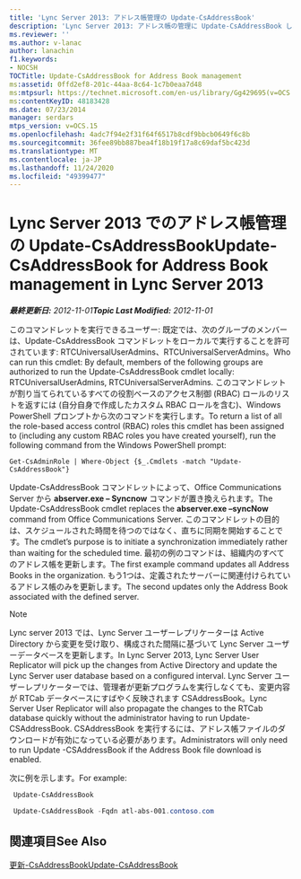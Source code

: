 ```yaml
---
title: 'Lync Server 2013: アドレス帳管理の Update-CsAddressBook'
description: 'Lync Server 2013: アドレス帳の管理に Update-CsAddressBook します。'
ms.reviewer: ''
ms.author: v-lanac
author: lanachin
f1.keywords:
- NOCSH
TOCTitle: Update-CsAddressBook for Address Book management
ms:assetid: 0ffd2ef8-201c-44aa-8c64-1c7b0eaa7d48
ms:mtpsurl: https://technet.microsoft.com/en-us/library/Gg429695(v=OCS.15)
ms:contentKeyID: 48183428
ms.date: 07/23/2014
manager: serdars
mtps_version: v=OCS.15
ms.openlocfilehash: 4adc7f94e2f31f64f6517b8cdf9bbcb0649f6c8b
ms.sourcegitcommit: 36fee89bb887bea4f18b19f17a8c69daf5bc423d
ms.translationtype: MT
ms.contentlocale: ja-JP
ms.lasthandoff: 11/24/2020
ms.locfileid: "49399477"
---
```

# <a name="update-csaddressbook-for-address-book-management-in-lync-server-2013"></a><span data-ttu-id="a955b-103">Lync Server 2013 でのアドレス帳管理の Update-CsAddressBook</span><span class="sxs-lookup"><span data-stu-id="a955b-103">Update-CsAddressBook for Address Book management in Lync Server 2013</span></span>

<div data-xmlns="http://www.w3.org/1999/xhtml">

<div class="topic" data-xmlns="http://www.w3.org/1999/xhtml" data-msxsl="urn:schemas-microsoft-com:xslt" data-cs="https://msdn.microsoft.com/">

<div data-asp="https://msdn2.microsoft.com/asp">



</div>

<div id="mainSection">

<div id="mainBody"><span data-ttu-id="a955b-104">

<span> </span></span><span class="sxs-lookup"><span data-stu-id="a955b-104">

<span> </span></span></span>

<span data-ttu-id="a955b-105">_**最終更新日:** 2012-11-01_</span><span class="sxs-lookup"><span data-stu-id="a955b-105">_**Topic Last Modified:** 2012-11-01_</span></span>

<span data-ttu-id="a955b-106">このコマンドレットを実行できるユーザー: 既定では、次のグループのメンバーは、Update-CsAddressBook コマンドレットをローカルで実行することを許可されています: RTCUniversalUserAdmins、RTCUniversalServerAdmins。</span><span class="sxs-lookup"><span data-stu-id="a955b-106">Who can run this cmdlet: By default, members of the following groups are authorized to run the Update-CsAddressBook cmdlet locally: RTCUniversalUserAdmins, RTCUniversalServerAdmins.</span></span> <span data-ttu-id="a955b-107">このコマンドレットが割り当てられているすべての役割ベースのアクセス制御 (RBAC) ロールのリストを返すには (自分自身で作成したカスタム RBAC ロールを含む)、Windows PowerShell プロンプトから次のコマンドを実行します。</span><span class="sxs-lookup"><span data-stu-id="a955b-107">To return a list of all the role-based access control (RBAC) roles this cmdlet has been assigned to (including any custom RBAC roles you have created yourself), run the following command from the Windows PowerShell prompt:</span></span>

    Get-CsAdminRole | Where-Object {$_.Cmdlets -match "Update-CsAddressBook"}

<span data-ttu-id="a955b-108">Update-CsAddressBook コマンドレットによって、Office Communications Server から **abserver.exe – Syncnow** コマンドが置き換えられます。</span><span class="sxs-lookup"><span data-stu-id="a955b-108">The Update-CsAddressBook cmdlet replaces the **abserver.exe –syncNow** command from Office Communications Server.</span></span> <span data-ttu-id="a955b-109">このコマンドレットの目的は、スケジュールされた時間を待つのではなく、直ちに同期を開始することです。</span><span class="sxs-lookup"><span data-stu-id="a955b-109">The cmdlet’s purpose is to initiate a synchronization immediately rather than waiting for the scheduled time.</span></span> <span data-ttu-id="a955b-110">最初の例のコマンドは、組織内のすべてのアドレス帳を更新します。</span><span class="sxs-lookup"><span data-stu-id="a955b-110">The first example command updates all Address Books in the organization.</span></span> <span data-ttu-id="a955b-111">もう1つは、定義されたサーバーに関連付けられているアドレス帳のみを更新します。</span><span class="sxs-lookup"><span data-stu-id="a955b-111">The second updates only the Address Book associated with the defined server.</span></span>

<div>


> [!NOTE]  
> <span data-ttu-id="a955b-112">Lync server 2013 では、Lync Server ユーザーレプリケーターは Active Directory から変更を受け取り、構成された間隔に基づいて Lync Server ユーザーデータベースを更新します。</span><span class="sxs-lookup"><span data-stu-id="a955b-112">In Lync Server 2013, Lync Server User Replicator will pick up the changes from Active Directory and update the Lync Server user database based on a configured interval.</span></span> <span data-ttu-id="a955b-113">Lync Server ユーザーレプリケーターでは、管理者が更新プログラムを実行しなくても、変更内容が RTCab データベースにすばやく反映されます CSAddressBook。</span><span class="sxs-lookup"><span data-stu-id="a955b-113">Lync Server User Replicator will also propagate the changes to the RTCab database quickly without the administrator having to run Update-CSAddressBook.</span></span> <span data-ttu-id="a955b-114">CSAddressBook を実行するには、アドレス帳ファイルのダウンロードが有効になっている必要があります。</span><span class="sxs-lookup"><span data-stu-id="a955b-114">Administrators will only need to run Update -CSAddressBook if the Address Book file download is enabled.</span></span>



</div>

<span data-ttu-id="a955b-115">次に例を示します。</span><span class="sxs-lookup"><span data-stu-id="a955b-115">For example:</span></span>

   ```PowerShell
    Update-CsAddressBook
   ```

   ```PowerShell
    Update-CsAddressBook -Fqdn atl-abs-001.contoso.com
   ```

<div>

## <a name="see-also"></a><span data-ttu-id="a955b-116">関連項目</span><span class="sxs-lookup"><span data-stu-id="a955b-116">See Also</span></span>


[<span data-ttu-id="a955b-117">更新-CsAddressBook</span><span class="sxs-lookup"><span data-stu-id="a955b-117">Update-CsAddressBook</span></span>](https://docs.microsoft.com/powershell/module/skype/Update-CsAddressBook)  
  

<span data-ttu-id="a955b-118"></div>

</div>

<span> </span>

</div>

</div>

</span><span class="sxs-lookup"><span data-stu-id="a955b-118"></div>

</div>

<span> </span>

</div>

</div>

</span></span></div>

